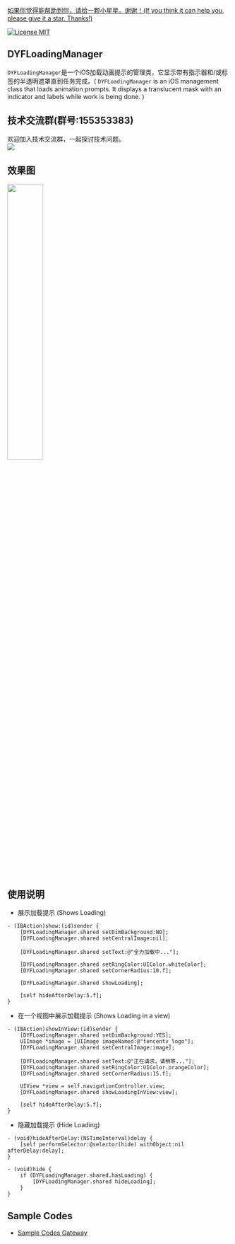 [如果你觉得能帮助到你，请给一颗小星星。谢谢！(If you think it can help you, please give it a star. Thanks!)](https://github.com/dgynfi/DYFLoadingManager)

[![License MIT](https://img.shields.io/badge/license-MIT-green.svg?style=flat)](LICENSE)&nbsp;

## DYFLoadingManager

`DYFLoadingManager`是一个iOS加载动画提示的管理类，它显示带有指示器和/或标签的半透明遮罩直到任务完成。( `DYFLoadingManager` is an iOS management class that loads animation prompts. It displays a translucent mask with an indicator and labels while work is being done. )

## 技术交流群(群号:155353383) 

欢迎加入技术交流群，一起探讨技术问题。<br />
![](https://github.com/dgynfi/DYFLoadingManager/raw/master/images/qq155353383.jpg)

## 效果图

<div align=left>
<img src="https://github.com/dgynfi/DYFLoadingManager/raw/master/images/LoadingPreview.gif" width="40%" />
</div>

## 使用说明

-  展示加载提示 (Shows Loading)

```ObjC
- (IBAction)show:(id)sender {
    [DYFLoadingManager.shared setDimBackground:NO];
    [DYFLoadingManager.shared setCentralImage:nil];

    [DYFLoadingManager.shared setText:@"全力加载中..."];

    [DYFLoadingManager.shared setRingColor:UIColor.whiteColor];
    [DYFLoadingManager.shared setCornerRadius:10.f];

    [DYFLoadingManager.shared showLoading];

    [self hideAfterDelay:5.f];
}
```

- 在一个视图中展示加载提示 (Shows Loading in a view)

```ObjC
- (IBAction)showInView:(id)sender {
    [DYFLoadingManager.shared setDimBackground:YES];
    UIImage *image = [UIImage imageNamed:@"tencentv_logo"];
    [DYFLoadingManager.shared setCentralImage:image];

    [DYFLoadingManager.shared setText:@"正在请求，请稍等..."];
    [DYFLoadingManager.shared setRingColor:UIColor.orangeColor];
    [DYFLoadingManager.shared setCornerRadius:15.f];

    UIView *view = self.navigationController.view;
    [DYFLoadingManager.shared showLoadingInView:view];

    [self hideAfterDelay:5.f];
}
```

- 隐藏加载提示 (Hide Loading)

```ObjC
- (void)hideAfterDelay:(NSTimeInterval)delay {
    [self performSelector:@selector(hide) withObject:nil afterDelay:delay];
}

- (void)hide {
    if (DYFLoadingManager.shared.hasLoading) {
        [DYFLoadingManager.shared hideLoading];
    }
}
```

## Sample Codes

- [Sample Codes Gateway](https://github.com/dgynfi/DYFLoadingManager/blob/master/Basic%20Files/ViewController.m)
